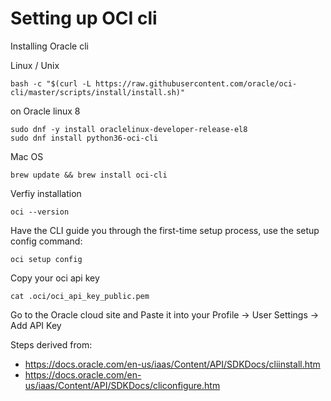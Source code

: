 # Setting up OCI cli
Installing Oracle cli

Linux / Unix
```
bash -c "$(curl -L https://raw.githubusercontent.com/oracle/oci-cli/master/scripts/install/install.sh)"
```

on Oracle linux 8 
```
sudo dnf -y install oraclelinux-developer-release-el8
sudo dnf install python36-oci-cli
```

Mac OS
```
brew update && brew install oci-cli
```
Verfiy installation
```
oci --version
```

Have the CLI guide you through the first-time setup process, use the setup config command:
```
oci setup config
```

Copy your oci api key
```
cat .oci/oci_api_key_public.pem 
```

Go to the Oracle cloud site and Paste it into your Profile -> User Settings -> Add API Key

Steps derived from:
- https://docs.oracle.com/en-us/iaas/Content/API/SDKDocs/cliinstall.htm
- https://docs.oracle.com/en-us/iaas/Content/API/SDKDocs/cliconfigure.htm
